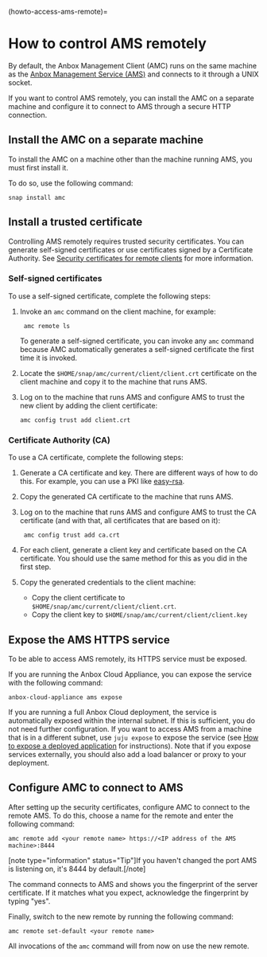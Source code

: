(howto-access-ams-remote)=
# How to control AMS remotely

By default, the Anbox Management Client (AMC) runs on the same machine as the [Anbox Management Service (AMS)](https://discourse.ubuntu.com/t/about-ams/24321) and connects to it through a UNIX socket.

If you want to control AMS remotely, you can install the AMC on a separate machine and configure it to connect to AMS through a secure HTTP connection.

## Install the AMC on a separate machine

To install the AMC on a machine other than the machine running AMS, you must first install it.

To do so, use the following command:

    snap install amc

## Install a trusted certificate

Controlling AMS remotely requires trusted security certificates. You can generate self-signed certificates or use certificates signed by a Certificate Authority. See [Security certificates for remote clients](https://discourse.ubuntu.com/t/anbox-management-service-ams/24321#security-certificates-for-remote-clients-2) for more information.

### Self-signed certificates

To use a self-signed certificate, complete the following steps:

1. Invoke an `amc` command on the client machine, for example:

        amc remote ls

    To generate a self-signed certificate, you can invoke any `amc` command because AMC automatically generates a self-signed certificate the first time it is invoked.

2. Locate the `$HOME/snap/amc/current/client/client.crt` certificate on the client machine and copy it to the machine that runs AMS.
3. Log on to the machine that runs AMS and configure AMS to trust the new client by adding the client certificate:

   ```
   amc config trust add client.crt
   ```

### Certificate Authority (CA)

To use a CA certificate, complete the following steps:

1. Generate a CA certificate and key. There are different ways of how to do this. For example, you can use a PKI like [easy-rsa](https://github.com/OpenVPN/easy-rsa).
2. Copy the generated CA certificate to the machine that runs AMS.
3. Log on to the machine that runs AMS and configure AMS to trust the CA certificate (and with that, all certificates that are based on it):

        amc config trust add ca.crt
4. For each client, generate a client key and certificate based on the CA certificate. You should use the same method for this as you did in the first step.
5. Copy the generated credentials to the client machine:

   * Copy the client certificate to `$HOME/snap/amc/current/client/client.crt`.
   * Copy the client key to `$HOME/snap/amc/current/client/client.key`

## Expose the AMS HTTPS service

To be able to access AMS remotely, its HTTPS service must be exposed.

If you are running the Anbox Cloud Appliance, you can expose the service with the following command:

    anbox-cloud-appliance ams expose

If you are running a full Anbox Cloud deployment, the service is automatically exposed within the internal subnet. If this is sufficient, you do not need further configuration. If you want to access AMS from a machine that is in a different subnet, use `juju expose` to expose the service (see [How to expose a deployed application](https://juju.is/docs/olm/expose-a-deployed-application) for instructions). Note that if you expose services externally, you should also add a load balancer or proxy to your deployment.

## Configure AMC to connect to AMS

After setting up the security certificates, configure AMC to connect to the remote AMS. To do this, choose a name for the remote and enter the following command:

    amc remote add <your remote name> https://<IP address of the AMS machine>:8444

[note type="information" status="Tip"]If you haven't changed the port AMS is listening on, it's 8444 by default.[/note]

The command connects to AMS and shows you the fingerprint of the server certificate. If it matches what you expect, acknowledge the fingerprint by typing "yes".

Finally, switch to the new remote by running the following command:

    amc remote set-default <your remote name>

All invocations of the `amc` command will from now on use the new remote.
